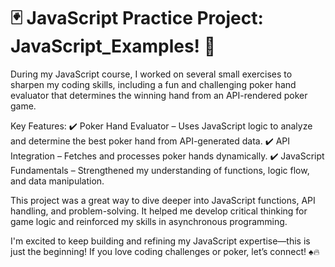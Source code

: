# 🃏 JavaScript Practice Project: JavaScript_Examples! 🚀

During my JavaScript course, I worked on several small exercises to sharpen my coding skills, including a fun and challenging poker hand evaluator that determines the winning hand from an API-rendered poker game.

Key Features:
✔️ Poker Hand Evaluator – Uses JavaScript logic to analyze and determine the best poker hand from API-generated data.
✔️ API Integration – Fetches and processes poker hands dynamically.
✔️ JavaScript Fundamentals – Strengthened my understanding of functions, logic flow, and data manipulation.

This project was a great way to dive deeper into JavaScript functions, API handling, and problem-solving. It helped me develop critical thinking for game logic and reinforced my skills in asynchronous programming.

I'm excited to keep building and refining my JavaScript expertise—this is just the beginning! If you love coding challenges or poker, let’s connect! ♠️🔥
